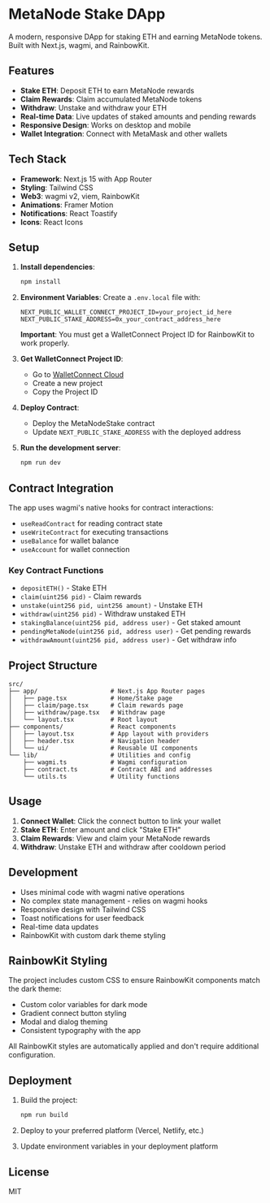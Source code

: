 # MetaNode Stake DApp

A modern, responsive DApp for staking ETH and earning MetaNode tokens. Built with Next.js, wagmi, and RainbowKit.

## Features

- **Stake ETH**: Deposit ETH to earn MetaNode rewards
- **Claim Rewards**: Claim accumulated MetaNode tokens
- **Withdraw**: Unstake and withdraw your ETH
- **Real-time Data**: Live updates of staked amounts and pending rewards
- **Responsive Design**: Works on desktop and mobile
- **Wallet Integration**: Connect with MetaMask and other wallets

## Tech Stack

- **Framework**: Next.js 15 with App Router
- **Styling**: Tailwind CSS
- **Web3**: wagmi v2, viem, RainbowKit
- **Animations**: Framer Motion
- **Notifications**: React Toastify
- **Icons**: React Icons

## Setup

1. **Install dependencies**:
   ```bash
   npm install
   ```

2. **Environment Variables**:
   Create a `.env.local` file with:
   ```
   NEXT_PUBLIC_WALLET_CONNECT_PROJECT_ID=your_project_id_here
   NEXT_PUBLIC_STAKE_ADDRESS=0x_your_contract_address_here
   ```

   **Important**: You must get a WalletConnect Project ID for RainbowKit to work properly.

3. **Get WalletConnect Project ID**:
   - Go to [WalletConnect Cloud](https://cloud.walletconnect.com/)
   - Create a new project
   - Copy the Project ID

4. **Deploy Contract**:
   - Deploy the MetaNodeStake contract
   - Update `NEXT_PUBLIC_STAKE_ADDRESS` with the deployed address

5. **Run the development server**:
   ```bash
   npm run dev
   ```

## Contract Integration

The app uses wagmi's native hooks for contract interactions:

- `useReadContract` for reading contract state
- `useWriteContract` for executing transactions
- `useBalance` for wallet balance
- `useAccount` for wallet connection

### Key Contract Functions

- `depositETH()` - Stake ETH
- `claim(uint256 pid)` - Claim rewards
- `unstake(uint256 pid, uint256 amount)` - Unstake ETH
- `withdraw(uint256 pid)` - Withdraw unstaked ETH
- `stakingBalance(uint256 pid, address user)` - Get staked amount
- `pendingMetaNode(uint256 pid, address user)` - Get pending rewards
- `withdrawAmount(uint256 pid, address user)` - Get withdraw info

## Project Structure

```
src/
├── app/                    # Next.js App Router pages
│   ├── page.tsx            # Home/Stake page
│   ├── claim/page.tsx      # Claim rewards page
│   ├── withdraw/page.tsx   # Withdraw page
│   └── layout.tsx          # Root layout
├── components/             # React components
│   ├── layout.tsx          # App layout with providers
│   ├── header.tsx          # Navigation header
│   └── ui/                 # Reusable UI components
└── lib/                    # Utilities and config
    ├── wagmi.ts            # Wagmi configuration
    ├── contract.ts         # Contract ABI and addresses
    └── utils.ts            # Utility functions
```

## Usage

1. **Connect Wallet**: Click the connect button to link your wallet
2. **Stake ETH**: Enter amount and click "Stake ETH"
3. **Claim Rewards**: View and claim your MetaNode rewards
4. **Withdraw**: Unstake ETH and withdraw after cooldown period

## Development

- Uses minimal code with wagmi native operations
- No complex state management - relies on wagmi hooks
- Responsive design with Tailwind CSS
- Toast notifications for user feedback
- Real-time data updates
- RainbowKit with custom dark theme styling

## RainbowKit Styling

The project includes custom CSS to ensure RainbowKit components match the dark theme:

- Custom color variables for dark mode
- Gradient connect button styling
- Modal and dialog theming
- Consistent typography with the app

All RainbowKit styles are automatically applied and don't require additional configuration.

## Deployment

1. Build the project:
   ```bash
   npm run build
   ```

2. Deploy to your preferred platform (Vercel, Netlify, etc.)

3. Update environment variables in your deployment platform

## License

MIT